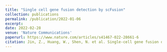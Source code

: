 ```yaml
---
title: "Single cell gene fusion detection by scFusion"
collection: publications
permalink: /publication/2022-01-06
excerpt: 
date: 2022-02-28
venue: 'Nature Communications'
paperurl: https://www.nature.com/articles/s41467-022-28661-6
citation: Jin, Z., Huang, W., Shen, N. et al. Single-cell gene fusion detection by scFusion. Nat Commun 13, 1084 (2022). https://doi.org/10.1038/s41467-022-28661-6
---
```


